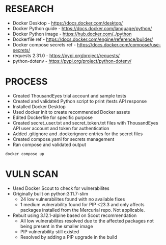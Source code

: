 # RESEARCH
- Docker Desktop - https://docs.docker.com/desktop/
- Docker Python guide - https://docs.docker.com/language/python/
- Docker Python image - https://hub.docker.com/_/python
- Dockerfile ref - https://docs.docker.com/engine/reference/builder/
- Docker compose secrets ref - https://docs.docker.com/compose/use-secrets/
- requests 2.31.0 - https://pypi.org/project/requests/
- python-dotenv - https://pypi.org/project/python-dotenv/

# PROCESS
- Created ThousandEyes trial account and sample tests
- Created and validated Python script to print /tests API response
- Installed Docker Desktop
- Used docker init to create recommended Docker assets
- Edited Dockerfile for specific purpose
- Created secret_user.txt and secret_token.txt files with ThousandEyes API user account and token for authentication
- Added .gitignore and .dockerignore entries for the secret files
- Created compose.yaml for secrets management
- Ran compose and validated output

```docker compose up```

# VULN SCAN
- Used Docker Scout to check for vulnerabilites
- Originally built on python:3.11.7-slim
  - 24 low vulnerabilites found with no available fixes
  - 1 medium vulnerability found for PIP <23.3 and only affects packages installed from the Mercurial repo. Not applicable.
- Rebuit using 3.12.1-alpine based on Scout recommendation
  - All low vulnerabilites resolved due to the affected packages not being present in the smaller image
  - PIP vulnerability still existed
  - Resolved by adding a PIP upgrade in the build
